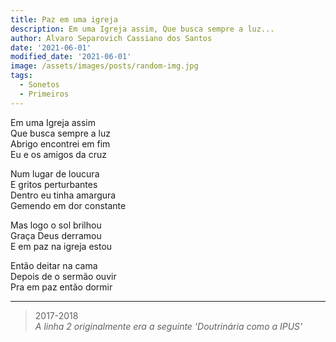 ```yaml
---
title: Paz em uma igreja
description: Em uma Igreja assim, Que busca sempre a luz...
author: Alvaro Separovich Cassiano dos Santos
date: '2021-06-01'
modified_date: '2021-06-01'
image: /assets/images/posts/random-img.jpg
tags:
  - Sonetos
  - Primeiros
---
```

Em uma Igreja assim   
Que busca sempre a luz   
Abrigo encontrei em fim   
Eu e os amigos da cruz   

Num lugar de loucura   
E gritos perturbantes   
Dentro eu tinha amargura   
Gemendo em dor constante   

Mas logo o sol brilhou   
Graça Deus derramou    
E em paz na igreja estou   

Então deitar na cama   
Depois de o sermão ouvir   
Pra em paz então dormir   

______

> 2017-2018   
> *A linha 2 originalmente era a seguinte 'Doutrinária como a IPUS'*